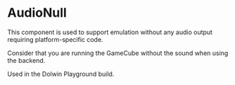 # AudioNull

This component is used to support emulation without any audio output requiring platform-specific code.

Consider that you are running the GameCube without the sound when using the backend. 

Used in the Dolwin Playground build. 
